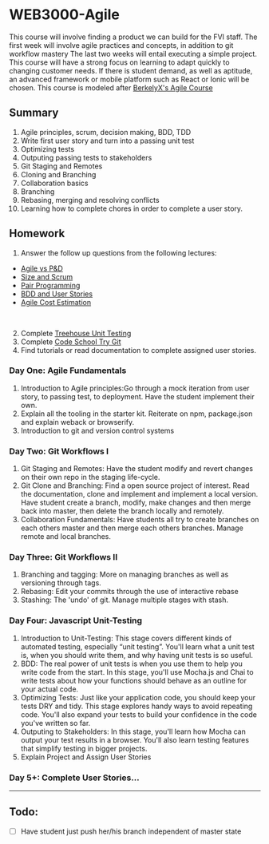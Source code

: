 # WEB3000-Agile

  This course will involve finding a product we can build for the FVI staff. The first week  will involve agile practices and concepts, in addition to git workflow mastery  The last two weeks will entail executing a simple project. This course will have a strong focus on learning to adapt quickly to changing customer needs. If there is student demand, as well as aptitude, an advanced framework or mobile platform such as React or Ionic will be chosen. This course is modeled after [BerkelyX's Agile Course](https://courses.edx.org/courses/course-v1:BerkeleyX+CS169.1x+3T2015SP/c)

## Summary

1. Agile principles, scrum, decision making, BDD, TDD
2. Write first user story and turn into a passing unit test
3. Optimizing tests
4. Outputing passing tests to stakeholders
5. Git Staging and Remotes
6. Cloning and Branching
7. Collaboration basics
8. Branching
9. Rebasing, merging and resolving conflicts
10. Learning how to complete chores in order to complete a user story.

## Homework
1. Answer the follow up questions from the following lectures:

  - [Agile vs P&D](https://youtu.be/CbLKWRp1TGo)
  - [Size and Scrum](https://youtu.be/JFZi4bGGJOk)
  - [Pair Programming](https://youtu.be/JbDR58lsIl0)
  - [BDD and User Stories](https://youtu.be/duUIq-KTLq8)
  - [Agile Cost Estimation](https://youtu.be/8ZoytqaIbss)
  </br>

2. Complete [Treehouse Unit Testing ](https://teamtreehouse.com/library/javascript-unit-testing)
3. Complete [Code School Try Git](https://www.codeschool.com/courses/try-git)
4. Find tutorials or read documentation to complete assigned user stories.

### Day One: Agile Fundamentals
  1. Introduction to Agile principles:Go through a mock iteration from user story, to passing test, to deployment. Have the student implement their own.
  2. Explain all the tooling in the starter kit. Reiterate on npm, package.json and explain weback or browserify.
  3. Introduction to git and version control systems

### Day Two: Git Workflows I
  1. Git Staging and Remotes: Have the student modify and revert changes on their own repo in the staging life-cycle.
  2. Git Clone and Branching: Find a open source project of interest. Read the documentation, clone and implement and implement a local version.  Have student create a branch, modify, make changes and then merge back into master, then delete the branch locally and remotely.
  3. Collaboration Fundamentals: Have students all try to create branches on each others master and then merge each others branches. Manage remote and local branches.

### Day Three: Git Workflows II  
  1. Branching and tagging: More on managing branches as well as versioning through tags.
  2. Rebasing: Edit your commits through the use of interactive rebase
  3. Stashing: The 'undo' of git. Manage multiple stages with stash.

### Day Four: Javascript Unit-Testing  
1. Introduction to Unit-Testing: This stage covers different kinds of automated testing, especially “unit testing”. You'll learn what a unit test is, when you should write them, and why having unit tests is so useful.
2. BDD: The real power of unit tests is when you use them to help you write code from the start. In this stage, you'll use Mocha.js and Chai to write tests about how your functions should behave as an outline for your actual code.
3. Optimizing Tests: Just like your application code, you should keep your tests DRY and tidy. This stage explores handy ways to avoid repeating code. You'll also expand your tests to build your confidence in the code you've written so far.
4. Outputing to Stakeholders: In this stage, you'll learn how Mocha can output your test results in a browser. You'll also learn testing features that simplify testing in bigger projects.
5. Explain Project and Assign User Stories

### Day 5+:  Complete User Stories...


---
## Todo:
- [ ] Have student just push her/his branch independent of master state
